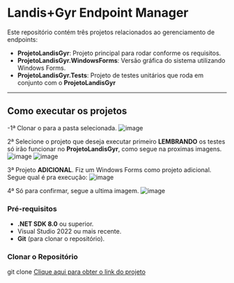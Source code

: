 # Landis+Gyr Endpoint Manager

Este repositório contém três projetos relacionados ao gerenciamento de endpoints:

- **ProjetoLandisGyr**: Projeto principal para rodar conforme os requisitos.
- **ProjetoLandisGyr.WindowsForms**: Versão gráfica do sistema utilizando Windows Forms.
- **ProjetoLandisGyr.Tests**: Projeto de testes unitários que roda em conjunto com o **ProjetoLandisGyr**

---

## Como executar os projetos

-1ª Clonar o para a pasta selecionada.
![image](https://github.com/user-attachments/assets/233c4eb3-7bc3-4bfd-9515-0f986cc36a16)

2ª Selecione o projeto que deseja executar primeiro **LEMBRANDO** os testes só irão funcionar no **ProjetoLandisGyr**, como segue na proximas imagens.
![image](https://github.com/user-attachments/assets/4064a594-d2c9-4aa2-9ccd-d2e2bc150205)
![image](https://github.com/user-attachments/assets/b1ca2960-540d-41d3-be63-8a21a6064d5a)

3ª Projeto **ADICIONAL**. Fiz um Windows Forms como projeto adicional. Segue qual é pra execução:
![image](https://github.com/user-attachments/assets/c1ca22f3-c645-4d9b-9374-5fb023a2158f)

4ª Só para confirmar, segue a ultima imagem.
![image](https://github.com/user-attachments/assets/39e3277c-f933-4d8a-8174-0ed805bb07cb)
### Pré-requisitos
- **.NET SDK 8.0** ou superior.
- Visual Studio 2022 ou mais recente.
- **Git** (para clonar o repositório).

### Clonar o Repositório

git clone [Clique aqui para obter o link do projeto](https://github.com/JanerioGu/Landis-Project.git)

